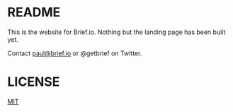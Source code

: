 README
======

This is the website for Brief.io. Nothing but the landing page has been built yet.

Contact paul@brief.io or @getbrief on Twitter.

LICENSE
=======
[MIT](LICENSE)